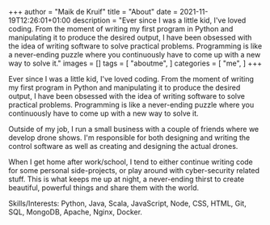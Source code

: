 +++
author = "Maik de Kruif"
title = "About"
date = 2021-11-19T12:26:01+01:00
description = "Ever since I was a little kid, I've loved coding. From the moment of writing my first program in Python and manipulating it to produce the desired output, I have been obsessed with the idea of writing software to solve practical problems. Programming is like a never-ending puzzle where you continuously have to come up with a new way to solve it."
images = []
tags = [
    "aboutme",
]
categories = [
    "me",
]
+++

Ever since I was a little kid, I've loved coding. From the moment of writing my first program in Python and manipulating it to produce the desired output, I have been obsessed with the idea of writing software to solve practical problems. Programming is like a never-ending puzzle where you continuously have to come up with a new way to solve it.

Outside of my job, I run a small business with a couple of friends where we develop drone shows. I'm responsible for both designing and writing the control software as well as creating and designing the actual drones.

When I get home after work/school, I tend to either continue writing code for some personal side-projects, or play around with cyber-security related stuff. This is what keeps me up at night, a never-ending thirst to create beautiful, powerful things and share them with the world.

Skills/Interests: Python, Java, Scala, JavaScript, Node, CSS, HTML, Git, SQL, MongoDB, Apache, Nginx, Docker.

